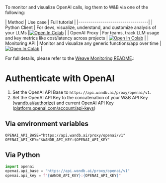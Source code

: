 To monitor and visualize OpenAI calls, log them to W&B via one of the following:

| Method | Use case | Full tutorial | 
|-----------------------------------|
| Python Client | For devs, visualize, understand, and customize analysis of your LLMs |[![Open In Colab](https://colab.research.google.com/assets/colab-badge.svg)](https://github.com/wandb/weave/blob/master/examples/monitoring/openai_client_quickstart.ipynb) |
| OpenAI Proxy | For teams, track LLM usage and key metrics like cost/latency across projects | [![Open In Colab](https://colab.research.google.com/assets/colab-badge.svg)](https://github.com/wandb/weave/blob/master/examples/monitoring/openai_proxy_quickstart.ipynb) |
| Monitoring API | Monitor and visualize any generic functions/app over time | [![Open In Colab](https://colab.research.google.com/assets/colab-badge.svg)](https://github.com/wandb/weave/blob/master/examples/monitoring/weave_monitor_api.ipynb) |

For full details, please refer to the [Weave Monitoring README](https://github.com/wandb/weave/tree/master/examples/monitoring).:

# Authenticate with OpenAI

1. Set the OpenAI API Base to `https://api.wandb.ai/proxy/openai/v1`.
2. Set the OpenAI API Key to the concatenation of your W&B API Key ([wandb.ai/authorize](https://wandb.ai/authorize)) and current OpenAI API Key ([platform.openai.com/account/api-keys](https://platform.openai.com/account/api-keys))

## Via environment variables

```shell
OPENAI_API_BASE="https://api.wandb.ai/proxy/openai/v1"
OPENAI_API_KEY="$WANDB_API_KEY:$OPENAI_API_KEY"
```

## Via Python

```python
import openai
openai.api_base = "https://api.wandb.ai/proxy/openai/v1"
openai.api_key = f"{WANDB_API_KEY}:{OPENAI_API_KEY}"
```

